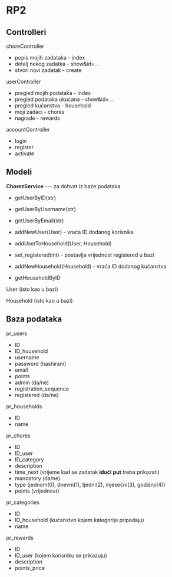 # RP2
## Controlleri
choreController
* popis mojih zadataka - index
* detalj nekog zadatka - show&id=...
* stvori novi zadatak - create

userController
* pregled mojih podataka - index
* pregled podataka ukućana - show&id=...
* pregled kućanstva - household
* moji zadaci - chores
* nagrade - rewards

accountController
* login
* register
* activate

## Modeli
**ChorezService** --- za dohvat iz baze podataka
* getUserByID(str)
* getUserByUsername(str)
* getUserByEmail(str)
* addNewUser(User) - vraća ID dodanog korisnika
* addUserToHousehold(User, Household)
* set_registered(int) - postavlja vrijednost registered u bazi

* addNewHousehold(Household) - vraća ID dodanog kućanstva
* getHouseholdByID


User (isto kao u bazi)

Household (isto kao u bazi)

## Baza podataka

pr_users
* ID
* ID_household
* username
* password (hashirani)
* email
* points
* admin (da/ne)
* registration_sequence
* registered (da/ne)

pr_households
* ID
* name

pr_chores
* ID
* ID_user
* ID_category
* description
* time_next (vrijeme kad se zadatak **idući put** treba prikazati)
* mandatory (da/ne)
* type (jednom(0), dnevni(1), tjedni(2), mjesečni(3), godišnji(4))
* points (vrijednost)

pr_categories
* ID
* ID_household (kućanstvo kojem kategorije pripadaju)
* name

pr_rewards
* ID
* ID_user (kojem korisniku se prikazuju)
* description
* points_price
